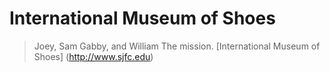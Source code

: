 # International Museum of Shoes
> Joey, Sam Gabby, and William
The mission.
[International Museum of Shoes] (http://www.sjfc.edu)
